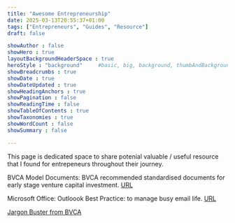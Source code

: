```yaml
---
title: "Awesome Entrepreneurship"
date: 2025-03-13T20:55:37+01:00
tags: ["Entrepreneurs", "Guides", "Resource"]
draft: false

showAuthor : false
showHero : true
layoutBackgroundHeaderSpace : true
heroStyle : "background"     #basic, big, background, thumbAndBackground
showBreadcrumbs : true
showDate : true
showDateUpdated : true
showHeadingAnchors : true
showPagination : false
showReadingTime : false
showTableOfContents : true
showTaxonomies : true
showWordCount : false
showSummary : false

---
```


This page is dedicated space to share potenial valuable / useful resource that I found for entrepeneurs throughout their journey. 



BVCA Model Documents: BVCA recommended standardised documents for early stage venture capital investment. [URL](https://www.bvca.co.uk/policy/industry-guidance-standardised-documents/model-documents-for-early-stage-investments.html)

Microsoft Office: Outloook Best Practice: to manage busy email life. [URL](https://support.microsoft.com/en-us/office/best-practices-for-outlook-f90e5f69-8832-4d89-95b3-bfdf76c82ef8#__toc267041884)

[Jargon Buster from BVCA](https://www.bvca.co.uk/policy/jargon-buster.html)